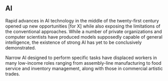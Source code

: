 ## AI

Rapid advances in AI technology in the middle of the twenty-first century opened up new opportunities [for X] while also exposing the limitations of the conventional approaches. While a number of private organizations and computer scientists have produced models supposedly capable of general intelligence, the existence of strong AI has yet to be conclusively demonstrated.

Narrow AI designed to perform specific tasks have displaced workers in many low-income roles ranging from assembly-line manufacturing to food service and inventory management, along with those in commercial artistic trades.
